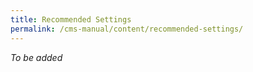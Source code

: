 ```yaml
---
title: Recommended Settings
permalink: /cms-manual/content/recommended-settings/
---
```


_To be added_